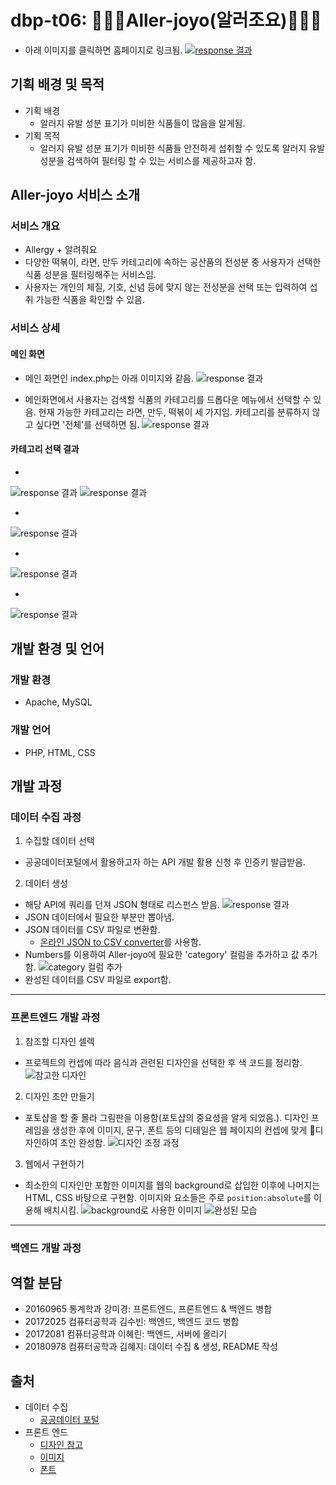 # dbp-t06: 🍑🥛🥜Aller-joyo(알러조요)🥜🥛🍑
* 아래 이미지를 클릭하면 홈페이지로 링크됨.
[![response 결과](readme_images/service_1.png)](http://allerjoyo.dothome.co.kr/index2.php)

## 기획 배경 및 목적
* 기획 배경
  * 알러지 유발 성분 표기가 미비한 식품들이 많음을 알게됨.
* 기획 목적
  * 알러지 유발 성분 표기가 미비한 식품들 안전하게 섭취할 수 있도록 알러지 유발 성분을 검색하여 필터링 할 수 있는 서비스를 제공하고자 함.

## Aller-joyo 서비스 소개
### 서비스 개요
* Allergy + 알려줘요
* 다양한 떡볶이, 라면, 만두 카테고리에 속하는 공산품의 전성분 중 사용자가 선택한 식품 성분을 필터링해주는 서비스임.
* 사용자는 개인의 체질, 기호, 신념 등에 맞지 않는 전성분을 선택 또는 입력하여 섭취 가능한 식품을 확인할 수 있음.

### 서비스 상세
#### 메인 화면
* 메인 화면인 index.php는 아래 이미지와 같음.
![response 결과](readme_images/service_1.png)

* 메인화면에서 사용자는 검색할 식품의 카테고리를 드롭다운 메뉴에서 선택할 수 있음. 현재 가능한 카테고리는 라면, 만두, 떡볶이 세 가지임. 카테고리를 분류하지 않고 싶다면 '전체'를 선택하면 됨.
![response 결과](readme_images/service_2.png)

#### 카테고리 선택 결과
*
![response 결과](readme_images/service_3.png)
![response 결과](readme_images/service_4.png)

*
![response 결과](readme_images/service_5.png)

*
![response 결과](readme_images/service_6.png)

*
![response 결과](readme_images/service_7.png)

## 개발 환경 및 언어
### 개발 환경
* Apache, MySQL
### 개발 언어
* PHP, HTML, CSS

## 개발 과정
### 데이터 수집 과정
1. 수집할 데이터 선택
* 공공데이터포털에서 활용하고자 하는 API 개발 활용 신청 후 인증키 발급받음.
2. 데이터 생성
* 해당 API에 쿼리를 던져 JSON 형태로 리스펀스 받음.
![response 결과](readme_images/response.png)
* JSON 데이터에서 필요한 부분만 뽑아냄.
* JSON 데이터를 CSV 파일로 변환함.
  * [온라인 JSON to CSV converter](http://convertcsv.com/json-to-csv.htm)를 사용함.
* Numbers를 이용하여 Aller-joyo에 필요한 'category' 컬럼을 추가하고 값 추가함.
![category 컬럼 추가](readme_images/numbers_category_column.png)
* 완성된 데이터를 CSV 파일로 export함.
--------------------------------------
### 프론트엔드 개발 과정
1. 참조할 디자인 셀렉  
* 프로젝트의 컨셉에 따라 음식과 관련된 디자인을 선택한 후 색 코드를 정리함.
![참고한 디자인](readme_images/image.png)
2. 디자인 초안 만들기  
* 포토샵을 할 줄 몰라 그림판을 이용함(포토샵의 중요성을 알게 되었음.). 디자인 프레임을 생성한 후에 이미지, 문구, 폰트 등의 디테일은 웹 페이지의 컨셉에 맞게 디자인하여 초안 완성함.
![디자인 조정 과정](readme_images/image_1.png)
3. 웹에서 구현하기  
* 최소한의 디자인만 포함한 이미지를 웹의 background로 삽입한 이후에 나머지는 HTML, CSS 바탕으로 구현함. 이미지와 요소들은 주로 `position:absolute`를 이용해 배치시킴.
![background로 사용한 이미지](readme_images/image_2.png)
![완성된 모습](readme_images/image_3.png)
--------------------------------------
### 백엔드 개발 과정

## 역할 분담
* 20160965 통계학과 강미경: 프론트엔드, 프론트엔드 & 백엔드 병합
* 20172025 컴퓨터공학과 김수빈: 백엔드, 백엔드 코드 병합
* 20172081 컴퓨터공학과 이혜린: 백엔드, 서버에 올리기
* 20180978 컴퓨터공학과 김혜지: 데이터 수집 & 생성, README 작성

## 출처
* 데이터 수집
  * [공공데이터 포털](https://data.go.kr/tcs/dss/selectApiDataDetailView.do?publicDataPk=15033303)
* 프론트 엔드
  * [디자인 참고](https://www.behance.net/gallery/105457801/Website-for-peanut-paste-shop-Landing-page?tracking_source=search_projects_appreciations%7Cfood)
  * [이미지](http://pngimg.com)
  * [폰트](http://blog.naver.com/PostView.nhn?blogId=yangwonder&logNo=221934305968&categoryNo=0&parentCategoryNo=34&viewDate=&currentPage=1&postListTopCurrentPage=1&from=search)
